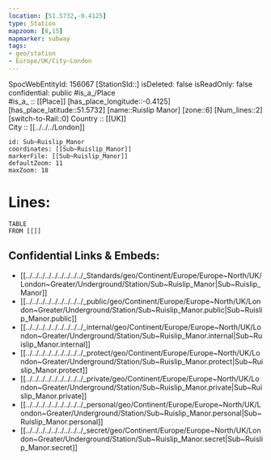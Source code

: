```yaml
---
location: [51.5732,-0.4125] 
type: Station 
mapzoom: [8,15] 
mapmarker: subway 
tags:
- geo/station
- Europe/UK/City~London
---
```

SpocWebEntityId: 156067
[StationSId::] 
isDeleted: false
isReadOnly: false
confidential: public
#is_a_/Place  
#is_a_ :: [[Place]] 
[has_place_longitude::-0.4125] 
[has_place_latitude::51.5732] 
[name::Ruislip Manor] 
[zone::6] 
[Num_lines::2] 
[switch-to-Rail::0] 
Country :: [[UK]]  
City :: [[../../../London]]  


```leaflet
id: Sub~Ruislip_Manor
coordinates: [[Sub~Ruislip_Manor]] 
markerFile: [[Sub~Ruislip_Manor]] 
defaultZoom: 11 
maxZoom: 18
```


# Lines: 
```dataview
TABLE 
FROM [[]] 
```

## Confidential Links & Embeds: 
- [[../../../../../../../../../_Standards/geo/Continent/Europe/Europe~North/UK/London~Greater/Underground/Station/Sub~Ruislip_Manor|Sub~Ruislip_Manor]] 
- [[../../../../../../../../../_public/geo/Continent/Europe/Europe~North/UK/London~Greater/Underground/Station/Sub~Ruislip_Manor.public|Sub~Ruislip_Manor.public]] 
- [[../../../../../../../../../_internal/geo/Continent/Europe/Europe~North/UK/London~Greater/Underground/Station/Sub~Ruislip_Manor.internal|Sub~Ruislip_Manor.internal]] 
- [[../../../../../../../../../_protect/geo/Continent/Europe/Europe~North/UK/London~Greater/Underground/Station/Sub~Ruislip_Manor.protect|Sub~Ruislip_Manor.protect]] 
- [[../../../../../../../../../_private/geo/Continent/Europe/Europe~North/UK/London~Greater/Underground/Station/Sub~Ruislip_Manor.private|Sub~Ruislip_Manor.private]] 
- [[../../../../../../../../../_personal/geo/Continent/Europe/Europe~North/UK/London~Greater/Underground/Station/Sub~Ruislip_Manor.personal|Sub~Ruislip_Manor.personal]] 
- [[../../../../../../../../../_secret/geo/Continent/Europe/Europe~North/UK/London~Greater/Underground/Station/Sub~Ruislip_Manor.secret|Sub~Ruislip_Manor.secret]] 
